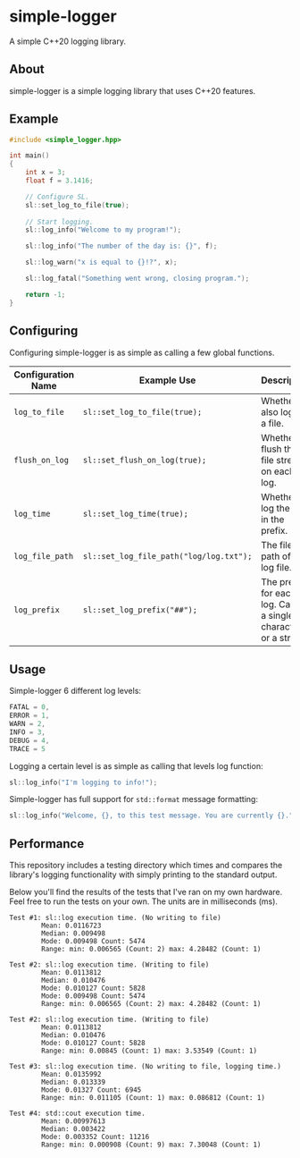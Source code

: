 # simple-logger

A simple C++20 logging library.

## About

simple-logger is a simple logging library that uses C++20 features.

## Example

```cpp
#include <simple_logger.hpp>

int main()
{
    int x = 3;
    float f = 3.1416;

    // Configure SL.
    sl::set_log_to_file(true);
    
    // Start logging.
    sl::log_info("Welcome to my program!");

    sl::log_info("The number of the day is: {}", f);

    sl::log_warn("x is equal to {}!?", x);

    sl::log_fatal("Something went wrong, closing program.");

    return -1;
}
```

## Configuring

Configuring simple-logger is as simple as calling a few global functions.

| Configuration Name | Example Use                             | Description                                                     | Default Value |
|--------------------|-----------------------------------------|-----------------------------------------------------------------|---------------|
| `log_to_file`      | `sl::set_log_to_file(true);`            | Whether to also log to a file.                                  | `false`       |
| `flush_on_log`     | `sl::set_flush_on_log(true);`           | Whether to flush the file stream on each log.                   | `true`        |
| `log_time`         | `sl::set_log_time(true);`               | Whether to log the time in the prefix.                          | `true`        |
| `log_file_path`    | `sl::set_log_file_path("log/log.txt");` | The file path of the log file.                                  | `"./log.txt"` |
| `log_prefix`       | `sl::set_log_prefix("##");`             | The prefix for each log. Can be a single character or a string. | `"$"`         |

## Usage

Simple-logger 6 different log levels:

```cpp
FATAL = 0,
ERROR = 1,
WARN = 2,
INFO = 3,
DEBUG = 4,
TRACE = 5
```

Logging a certain level is as simple as calling that levels log function:

```cpp
sl::log_info("I'm logging to info!");
```

Simple-logger has full support for `std::format` message formatting:
```cpp
sl::log_info("Welcome, {}, to this test message. You are currently {}.", user.name, user.status);
```

## Performance

This repository includes a testing directory which times and compares the library's logging functionality with simply printing to the standard output.

Below you'll find the results of the tests that I've ran on my own hardware. Feel free to run the tests on your own. The units are in milliseconds (ms).

```
Test #1: sl::log execution time. (No writing to file)
        Mean: 0.0116723
        Median: 0.009498
        Mode: 0.009498 Count: 5474
        Range: min: 0.006565 (Count: 2) max: 4.28482 (Count: 1)

Test #2: sl::log execution time. (Writing to file)
        Mean: 0.0113812
        Median: 0.010476
        Mode: 0.010127 Count: 5828
        Mode: 0.009498 Count: 5474
        Range: min: 0.006565 (Count: 2) max: 4.28482 (Count: 1)

Test #2: sl::log execution time. (Writing to file)
        Mean: 0.0113812
        Median: 0.010476
        Mode: 0.010127 Count: 5828
        Range: min: 0.00845 (Count: 1) max: 3.53549 (Count: 1)

Test #3: sl::log execution time. (No writing to file, logging time.)
        Mean: 0.0135992
        Median: 0.013339
        Mode: 0.01327 Count: 6945
        Range: min: 0.011105 (Count: 1) max: 0.086812 (Count: 1)

Test #4: std::cout execution time.
        Mean: 0.00997613
        Median: 0.003422
        Mode: 0.003352 Count: 11216
        Range: min: 0.000908 (Count: 9) max: 7.30048 (Count: 1)
```
